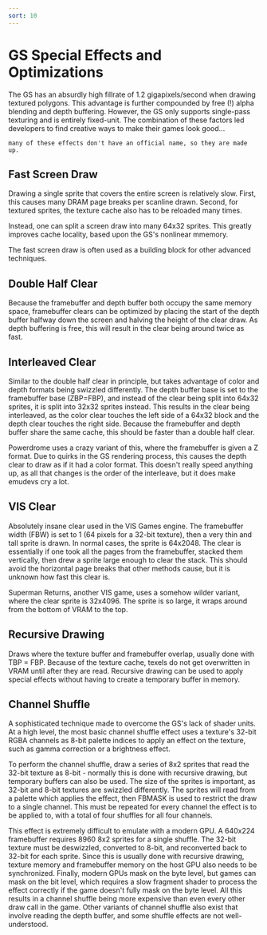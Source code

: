 ```yaml
---
sort: 10
---
```


# GS Special Effects and Optimizations

The GS has an absurdly high fillrate of 1.2 gigapixels/second when drawing textured polygons. This advantage is further compounded by free (!) alpha blending and depth buffering. However, the GS only supports single-pass texturing and is entirely fixed-unit. The combination of these factors led developers to find creative ways to make their games look good...

```note
many of these effects don't have an official name, so they are made up.
```

## Fast Screen Draw

Drawing a single sprite that covers the entire screen is relatively slow. First, this causes many DRAM page breaks per scanline drawn. Second, for textured sprites, the texture cache also has to be reloaded many times.

Instead, one can split a screen draw into many 64x32 sprites. This greatly improves cache locality, based upon the GS's nonlinear mmemory.

The fast screen draw is often used as a building block for other advanced techniques.

## Double Half Clear
Because the framebuffer and depth buffer both occupy the same memory space, framebuffer clears can be optimized by placing the start of the depth buffer halfway down the screen and halving the height of the clear draw. As depth buffering is free, this will result in the clear being around twice as fast.

## Interleaved Clear
Similar to the double half clear in principle, but takes advantage of color and depth formats being swizzled differently. The depth buffer base is set to the framebuffer base (ZBP=FBP), and instead of the clear being split into 64x32 sprites, it is split into 32x32 sprites instead. This results in the clear being interleaved, as the color clear touches the left side of a 64x32 block and the depth clear touches the right side. Because the framebuffer and depth buffer share the same cache, this should be faster than a double half clear.

Powerdrome uses a crazy variant of this, where the framebuffer is given a Z format. Due to quirks in the GS rendering process, this causes the depth clear to draw as if it had a color format. This doesn't really speed anything up, as all that changes is the order of the interleave, but it does make emudevs cry a lot.

## VIS Clear
Absolutely insane clear used in the VIS Games engine. The framebuffer width (FBW) is set to 1 (64 pixels for a 32-bit texture), then a very thin and tall sprite is drawn. In normal cases, the sprite is 64x2048. The clear is essentially if one took all the pages from the framebuffer, stacked them vertically, then drew a sprite large enough to clear the stack. This should avoid the horizontal page breaks that other methods cause, but it is unknown how fast this clear is.

Superman Returns, another VIS game, uses a somehow wilder variant, where the clear sprite is 32x4096. The sprite is so large, it wraps around from the bottom of VRAM to the top.

## Recursive Drawing
Draws where the texture buffer and framebuffer overlap, usually done with TBP = FBP. Because of the texture cache, texels do not get overwritten in VRAM until after they are read. Recursive drawing can be used to apply special effects without having to create a temporary buffer in memory.

## Channel Shuffle
A sophisticated technique made to overcome the GS's lack of shader units. At a high level, the most basic channel shuffle effect uses a texture's 32-bit RGBA channels as 8-bit palette indices to apply an effect on the texture, such as gamma correction or a brightness effect.

To perform the channel shuffle, draw a series of 8x2 sprites that read the 32-bit texture as 8-bit - normally this is done with recursive drawing, but temporary buffers can also be used. The size of the sprites is important, as 32-bit and 8-bit textures are swizzled differently. The sprites will read from a palette which applies the effect, then FBMASK is used to restrict the draw to a single channel. This must be repeated for every channel the effect is to be applied to, with a total of four shuffles for all four channels.

This effect is extremely difficult to emulate with a modern GPU. A 640x224 framebuffer requires 8960 8x2 sprites for a single shuffle. The 32-bit texture must be deswizzled, converted to 8-bit, and reconverted back to 32-bit for each sprite. Since this is usually done with recursive drawing, texture memory and framebuffer memory on the host GPU also needs to be synchronized. Finally, modern GPUs mask on the byte level, but games can mask on the bit level, which requires a slow fragment shader to process the effect correctly if the game doesn't fully mask on the byte level. All this results in a channel shuffle being more expensive than even every other draw call in the game. Other variants of channel shuffle also exist that involve reading the depth buffer, and some shuffle effects are not well-understood.
